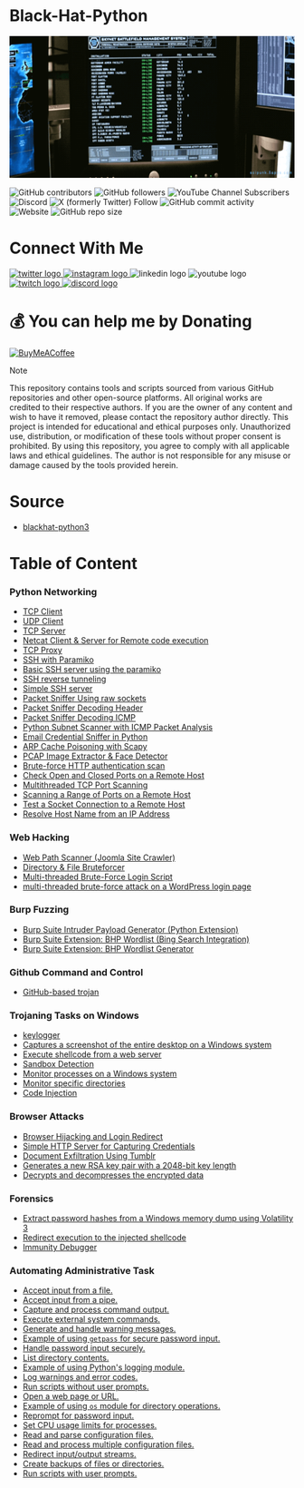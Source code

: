 # Black-Hat-Python
<img align = "" src="https://github.com/aw-junaid/aw-junaid/blob/main/Assets/asset1.webp" width="1000" height="250" alt="awjunaid">

![GitHub contributors](https://img.shields.io/github/contributors/aw-junaid/Black-Hat-Python)
![GitHub followers](https://img.shields.io/github/followers/aw-junaid)
![YouTube Channel Subscribers](https://img.shields.io/youtube/channel/subscribers/UClhKVCHjOxBTNM50lOBTgoA)
![Discord](https://img.shields.io/discord/1163365511309049948)
![X (formerly Twitter) Follow](https://img.shields.io/twitter/follow/awjunaid_)
![GitHub commit activity](https://img.shields.io/github/commit-activity/t/aw-junaid/Black-Hat-Python)
![Website](https://img.shields.io/website?url=https%3A%2F%2Fawjunaid.com%2F)
![GitHub repo size](https://img.shields.io/github/repo-size/aw-junaid/Black-Hat-Python)

# Connect With Me

<div align="left">
  <a href="https://twitter.com/awJunaid_" target="_blank">
    <img src="https://img.shields.io/static/v1?message=Twitter&logo=twitter&label=&color=1DA1F2&logoColor=white&labelColor=&style=for-the-badge" height="36" alt="twitter logo"  />
  </a>
  <a href="https://instagram.com/awjunaid_" target="_blank">
    <img src="https://img.shields.io/static/v1?message=Instagram&logo=instagram&label=&color=E4405F&logoColor=white&labelColor=&style=for-the-badge" height="36" alt="instagram logo"  />
  </a>
  <img src="https://img.shields.io/static/v1?message=LinkedIn&logo=linkedin&label=&color=0077B5&logoColor=white&labelColor=&style=for-the-badge" height="36" alt="linkedin logo"  />
  <img src="https://img.shields.io/static/v1?message=Youtube&logo=youtube&label=&color=FF0000&logoColor=white&labelColor=&style=for-the-badge" height="36" alt="youtube logo"  />
  <a href="https://www.twitch.tv/awjunaid" target="_blank">
    <img src="https://img.shields.io/static/v1?message=Twitch&logo=twitch&label=&color=9146FF&logoColor=white&labelColor=&style=for-the-badge" height="36" alt="twitch logo"  />
  </a>
  <a href="https://discord.gg/Neddn8gPqY" target="_blank">
    <img src="https://img.shields.io/static/v1?message=Discord&logo=discord&label=&color=7289DA&logoColor=white&labelColor=&style=for-the-badge" height="36" alt="discord logo"  />
  </a>
</div>



  # 💰 You can help me by Donating
  [![BuyMeACoffee](https://img.shields.io/badge/Buy%20Me%20a%20Coffee-ffdd00?style=for-the-badge&logo=buy-me-a-coffee&logoColor=black)](https://buymeacoffee.com/awjunaid) 

> [!Note]
This repository contains tools and scripts sourced from various GitHub repositories and other open-source platforms. All original works are credited to their respective authors. If you are the owner of any content and wish to have it removed, please contact the repository author directly. This project is intended for educational and ethical purposes only. Unauthorized use, distribution, or modification of these tools without proper consent is prohibited. By using this repository, you agree to comply with all applicable laws and ethical guidelines. The author is not responsible for any misuse or damage caused by the tools provided herein.

# Source

- [blackhat-python3](https://github.com/EONRaider/blackhat-python3)


# Table of Content

### Python Networking

- [TCP Client](https://github.com/aw-junaid/Black-Hat-Python/blob/main/Python%20Tools/Networking/TCP%20Client.md)
- [UDP Client](https://github.com/aw-junaid/Black-Hat-Python/blob/main/Python%20Tools/Networking/UDP%20Client.md)
- [TCP Server](https://github.com/aw-junaid/Black-Hat-Python/blob/main/Python%20Tools/Networking/TCP%20Server.md)
- [Netcat Client & Server for Remote code execution](https://github.com/aw-junaid/Black-Hat-Python/blob/main/Python%20Tools/Networking/Netcat%20Client%20%26%20Server.md)
- [TCP Proxy](https://github.com/aw-junaid/Black-Hat-Python/blob/main/Python%20Tools/Networking/TCP%20Proxy.md)
- [SSH with Paramiko](https://github.com/aw-junaid/Black-Hat-Python/blob/main/Python%20Tools/Networking/SSH%20with%20Paramiko.py)
- [Basic SSH server using the paramiko](https://github.com/aw-junaid/Black-Hat-Python/blob/main/Python%20Tools/Networking/Basic%20SSH%20server%20using%20the%20paramiko.md)
- [SSH reverse tunneling](https://github.com/aw-junaid/Black-Hat-Python/blob/main/Python%20Tools/Networking/SSH%20reverse%20tunneling.md)
- [Simple SSH server](https://github.com/aw-junaid/Black-Hat-Python/blob/main/Python%20Tools/Networking/bhp_reverse_ssh_cmd.md)
- [Packet Sniffer Using raw sockets](https://github.com/aw-junaid/Black-Hat-Python/blob/main/Python%20Tools/Networking/packet%20sniffer%20using%20raw%20sockets.md)
- [Packet Sniffer Decoding Header](https://github.com/aw-junaid/Black-Hat-Python/blob/main/Python%20Tools/Networking/Packet%20Sniffer%20Decoding%20Header.md)
- [Packet Sniffer Decoding ICMP](https://github.com/aw-junaid/Black-Hat-Python/blob/main/Python%20Tools/Networking/Packet%20Sniffer%20Decoding%20ICMP.md)
- [Python Subnet Scanner with ICMP Packet Analysis](https://github.com/aw-junaid/Black-Hat-Python/blob/main/Python%20Tools/Networking/Python%20Subnet%20Scanner%20with%20ICMP%20Packet%20Analysis.md)
- [Email Credential Sniffer in Python](https://github.com/aw-junaid/Black-Hat-Python/blob/main/Python%20Tools/Networking/Email%20Credential%20Sniffer%20in%20Python.md)
- [ARP Cache Poisoning with Scapy](https://github.com/aw-junaid/Black-Hat-Python/blob/main/Python%20Tools/Networking/ARP%20Cache%20Poisoning%20with%20Scapy.md)
- [PCAP Image Extractor & Face Detector](https://github.com/aw-junaid/Black-Hat-Python/blob/main/Python%20Tools/Networking/PCAP%20Image%20Extractor%20%26%20Face%20Detector.md)
- [Brute-force HTTP authentication scan](https://github.com/aw-junaid/Black-Hat-Python/blob/main/Python%20Tools/HTTP/brute-force%20HTTP%20authentication%20scan.md)
- [Check Open and Closed Ports on a Remote Host](https://github.com/aw-junaid/Black-Hat-Python/blob/main/Python%20Tools/HTTP/Check%20Open%20and%20Closed%20Ports%20on%20a%20Remote%20Host.md)
- [Multithreaded TCP Port Scanning](https://github.com/aw-junaid/Black-Hat-Python/blob/main/Python%20Tools/HTTP/Multithreaded%20TCP%20Port%20Scanning.md)
- [Scanning a Range of Ports on a Remote Host](https://github.com/aw-junaid/Black-Hat-Python/blob/main/Python%20Tools/HTTP/Scanning%20a%20Range%20of%20Ports%20on%20a%20Remote%20Host.md)
- [Test a Socket Connection to a Remote Host](https://github.com/aw-junaid/Black-Hat-Python/blob/main/Python%20Tools/HTTP/Test%20a%20Socket%20Connection%20to%20a%20Remote%20Host.md)
- [Resolve Host Name from an IP Address](https://github.com/aw-junaid/Black-Hat-Python/blob/main/Python%20Tools/HTTP/Resolve%20Host%20Name%20from%20an%20IP%20Address.md)
### Web Hacking
- [Web Path Scanner (Joomla Site Crawler)](https://github.com/aw-junaid/Black-Hat-Python/blob/main/Python%20Tools/Networking/Web%20Path%20Scanner%20(Joomla%20Site%20Crawler).md)
- [Directory & File Bruteforcer](https://github.com/aw-junaid/Black-Hat-Python/blob/main/Python%20Tools/Networking/Directory%20%26%20File%20Bruteforcer.md)
- [Multi-threaded Brute-Force Login Script](https://github.com/aw-junaid/Black-Hat-Python/blob/main/Python%20Tools/Networking/Multi-threaded%20Brute-Force%20Login%20Script.md)
- [multi-threaded brute-force attack on a WordPress login page](https://github.com/aw-junaid/Black-Hat-Python/blob/main/Python%20Tools/Networking/multi-threaded%20brute-force%20attack%20on%20a%20WordPress%20login%20page.md)

### Burp Fuzzing
- [Burp Suite Intruder Payload Generator (Python Extension)](https://github.com/aw-junaid/Black-Hat-Python/blob/main/Python%20Tools/BHP%20Fuzzer/Burp%20Suite%20Intruder%20Payload%20Generator%20(Python%20Extension).md)
- [Burp Suite Extension: BHP Wordlist (Bing Search Integration)](https://github.com/aw-junaid/Black-Hat-Python/blob/main/Python%20Tools/BHP%20Fuzzer/Burp%20Suite%20Extension%3A%20BHP%20Wordlist%20(Bing%20Search%20Integration).md)
- [Burp Suite Extension: BHP Wordlist Generator](https://github.com/aw-junaid/Black-Hat-Python/blob/main/Python%20Tools/BHP%20Fuzzer/Burp%20Suite%20Extension%3A%20BHP%20Wordlist%20Generator.md)

### Github Command and Control
- [GitHub-based trojan](https://github.com/aw-junaid/Black-Hat-Python/blob/main/Python%20Tools/Github%20Command%20and%20Control/GitHub-based%20trojan.md)


### Trojaning Tasks on Windows
- [keylogger](https://github.com/aw-junaid/Black-Hat-Python/blob/main/Python%20Tools/Trojaning%20Tasks%20on%20Windows/keylogger.md)
- [Captures a screenshot of the entire desktop on a Windows system](https://github.com/aw-junaid/Black-Hat-Python/blob/main/Python%20Tools/Trojaning%20Tasks%20on%20Windows/captures%20a%20screenshot%20of%20the%20entire%20desktop%20on%20a%20Windows%20system.md)
- [Execute shellcode from a web server](https://github.com/aw-junaid/Black-Hat-Python/blob/main/Python%20Tools/Trojaning%20Tasks%20on%20Windows/execute%20shellcode%20from%20a%20web%20server.md)
- [Sandbox Detection](https://github.com/aw-junaid/Black-Hat-Python/blob/main/Python%20Tools/Trojaning%20Tasks%20on%20Windows/Sandbox%20Detection.md)
- [Monitor processes on a Windows system](https://github.com/aw-junaid/Black-Hat-Python/blob/main/Python%20Tools/Trojaning%20Tasks%20on%20Windows/Monitor%20processes%20on%20a%20Windows%20system.md)
- [Monitor specific directories](https://github.com/aw-junaid/Black-Hat-Python/blob/main/Python%20Tools/Trojaning%20Tasks%20on%20Windows/monitor%20specific%20directories.md)
- [Code Injection](https://github.com/aw-junaid/Black-Hat-Python/blob/main/Python%20Tools/Trojaning%20Tasks%20on%20Windows/Code%20Injection.md)

### Browser Attacks
- [Browser Hijacking and Login Redirect](https://github.com/aw-junaid/Black-Hat-Python/blob/main/Python%20Tools/Browser%20Attacks/Browser%20Hijacking%20and%20Login%20Redirect.md)
- [Simple HTTP Server for Capturing Credentials](https://github.com/aw-junaid/Black-Hat-Python/blob/main/Python%20Tools/Browser%20Attacks/Simple%20HTTP%20Server%20for%20Capturing%20Credentials.md)
- [Document Exfiltration Using Tumblr](https://github.com/aw-junaid/Black-Hat-Python/blob/main/Python%20Tools/Browser%20Attacks/Document%20Exfiltration%20Using%20Tumblr.md)
- [Generates a new RSA key pair with a 2048-bit key length](https://github.com/aw-junaid/Black-Hat-Python/blob/main/Python%20Tools/Browser%20Attacks/generates%20a%20new%20RSA%20key%20pair%20with%20a%202048-bit%20key%20length.md)
- [Decrypts and decompresses the encrypted data](https://github.com/aw-junaid/Black-Hat-Python/blob/main/Python%20Tools/Browser%20Attacks/decrypts%20and%20decompresses%20the%20encrypted%20data.md)
  
### Forensics
- [Extract password hashes from a Windows memory dump using Volatility 3](https://github.com/aw-junaid/Black-Hat-Python/blob/main/Python%20Tools/Forensics/extract%20password%20hashes%20from%20a%20Windows%20memory%20dump%20using%20Volatility%203.md)
- [Redirect execution to the injected shellcode](https://github.com/aw-junaid/Black-Hat-Python/blob/main/Python%20Tools/Forensics/redirect%20execution%20to%20the%20injected%20shellcode.md)
- [Immunity Debugger](https://github.com/aw-junaid/Black-Hat-Python/blob/main/Python%20Tools/Forensics/Immunity%20Debugger.md)

### Automating Administrative Task

- [Accept input from a file.](https://github.com/aw-junaid/Black-Hat-Python/blob/main/Python%20Tools/Automating%20Regular%20Administrative%20Activities/accept_by_input_file.md)
- [Accept input from a pipe.](https://github.com/aw-junaid/Black-Hat-Python/blob/main/Python%20Tools/Automating%20Regular%20Administrative%20Activities/accept_by_pipe.md)
- [Capture and process command output.](https://github.com/aw-junaid/Black-Hat-Python/blob/main/Python%20Tools/Automating%20Regular%20Administrative%20Activities/capture_output.md)
- [Execute external system commands.](https://github.com/aw-junaid/Black-Hat-Python/blob/main/Python%20Tools/Automating%20Regular%20Administrative%20Activities/execute_external_commands.md)
- [Generate and handle warning messages.](https://github.com/aw-junaid/Black-Hat-Python/blob/main/Python%20Tools/Automating%20Regular%20Administrative%20Activities/generate_warnings.md)
- [Example of using `getpass` for secure password input.](https://github.com/aw-junaid/Black-Hat-Python/blob/main/Python%20Tools/Automating%20Regular%20Administrative%20Activities/getpass_example.md)
- [Handle password input securely.](https://github.com/aw-junaid/Black-Hat-Python/blob/main/Python%20Tools/Automating%20Regular%20Administrative%20Activities/handling_password.md)
- [List directory contents.](https://github.com/aw-junaid/Black-Hat-Python/blob/main/Python%20Tools/Automating%20Regular%20Administrative%20Activities/list_dir.md)
- [Example of using Python's logging module.](https://github.com/aw-junaid/Black-Hat-Python/blob/main/Python%20Tools/Automating%20Regular%20Administrative%20Activities/logging_example.md)
- [Log warnings and error codes.](https://github.com/aw-junaid/Black-Hat-Python/blob/main/Python%20Tools/Automating%20Regular%20Administrative%20Activities/logging_warnings_codes.md)
- [Run scripts without user prompts.](https://github.com/aw-junaid/Black-Hat-Python/blob/main/Python%20Tools/Automating%20Regular%20Administrative%20Activities/no_prompt.md)
- [Open a web page or URL.](https://github.com/aw-junaid/Black-Hat-Python/blob/main/Python%20Tools/Automating%20Regular%20Administrative%20Activities/open_web.md)
- [Example of using `os` module for directory operations.](https://github.com/aw-junaid/Black-Hat-Python/blob/main/Python%20Tools/Automating%20Regular%20Administrative%20Activities/os_dir_example.md)
- [Reprompt for password input.](https://github.com/aw-junaid/Black-Hat-Python/blob/main/Python%20Tools/Automating%20Regular%20Administrative%20Activities/password_prompt_again.md)
- [Set CPU usage limits for processes.](https://github.com/aw-junaid/Black-Hat-Python/blob/main/Python%20Tools/Automating%20Regular%20Administrative%20Activities/put_cpu_limit.md)
- [Read and parse configuration files.](https://github.com/aw-junaid/Black-Hat-Python/blob/main/Python%20Tools/Automating%20Regular%20Administrative%20Activities/read_config_file.md)
- [Read and process multiple configuration files.](https://github.com/aw-junaid/Black-Hat-Python/blob/main/Python%20Tools/Automating%20Regular%20Administrative%20Activities/read_many_config_file.md)
- [Redirect input/output streams.](https://github.com/aw-junaid/Black-Hat-Python/blob/main/Python%20Tools/Automating%20Regular%20Administrative%20Activities/Redirect%20input-output%20streams.md)
- [Create backups of files or directories.](https://github.com/aw-junaid/Black-Hat-Python/blob/main/Python%20Tools/Automating%20Regular%20Administrative%20Activities/Create%20backups%20of%20files%20or%20directories.md)
- [Run scripts with user prompts.](https://github.com/aw-junaid/Black-Hat-Python/blob/main/Python%20Tools/Automating%20Regular%20Administrative%20Activities/Run%20scripts%20with%20user%20prompts.md)


